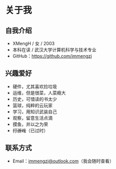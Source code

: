 # 关于我

## 自我介绍

- XMengH / 女 / 2003
- 本科在读 / 武汉大学计算机科学与技术专业
- GitHub：https://github.com/immengzi

## 兴趣爱好

- 硬件，尤其喜欢捡垃圾
- 运维，但是很菜，人菜瘾大
- 历史，可惜读的书太少
- 篮球，纯粹的云玩家
- 学习，用知识武装自己
- 观察，留意生活点滴
- 摸鱼，并以之为荣
- ~~打游戏~~（已过时）

## 联系方式

- Email：immengzi@outlook.com（我会随时查看）
